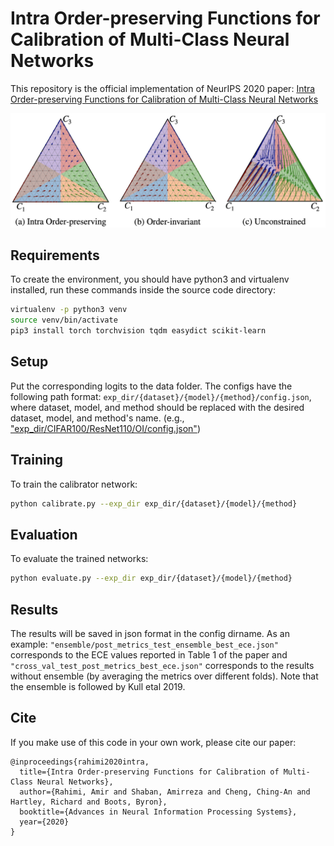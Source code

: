 # Intra Order-preserving Functions for Calibration of Multi-Class Neural Networks

This repository is the official implementation of NeurIPS 2020 paper: [Intra Order-preserving Functions for Calibration of Multi-Class Neural Networks](https://arxiv.org/abs/2003.06820)

![Order preserving/invariant simplex](https://github.com/AmirooR/IntraOrderPreservingCalibration/blob/main/Simplex.png?raw=true)

## Requirements

To create the environment, you should have python3 and virtualenv installed, run these commands inside the source code directory:

```bash
virtualenv -p python3 venv
source venv/bin/activate                                 
pip3 install torch torchvision tqdm easydict scikit-learn
```

## Setup

Put the corresponding logits to the data folder. 
The configs have the following path format:
`exp_dir/{dataset}/{model}/{method}/config.json`,
where dataset, model, and method should be replaced with the desired dataset, model, and method's name.
(e.g., ["exp_dir/CIFAR100/ResNet110/OI/config.json"](https://github.com/AmirooR/IntraOrderPreservingCalibration/blob/main/exp_dir/CIFAR100/ResNet110/OI/config.json))

## Training

To train the calibrator network:

```bash
python calibrate.py --exp_dir exp_dir/{dataset}/{model}/{method}
```

## Evaluation

To evaluate the trained networks:

```bash
python evaluate.py --exp_dir exp_dir/{dataset}/{model}/{method}
```

## Results

The results will be saved in json format in the config dirname. As an example: `"ensemble/post_metrics_test_ensemble_best_ece.json"` corresponds to the ECE values reported in Table 1 of the paper and `"cross_val_test_post_metrics_best_ece.json"` corresponds to the results without ensemble (by averaging the metrics over different folds). Note that the ensemble is followed by Kull etal 2019.

## Cite

If you make use of this code in your own work, please cite our paper:

```
@inproceedings{rahimi2020intra,
  title={Intra Order-preserving Functions for Calibration of Multi-Class Neural Networks},
  author={Rahimi, Amir and Shaban, Amirreza and Cheng, Ching-An and Hartley, Richard and Boots, Byron},
  booktitle={Advances in Neural Information Processing Systems},
  year={2020}
}
```
